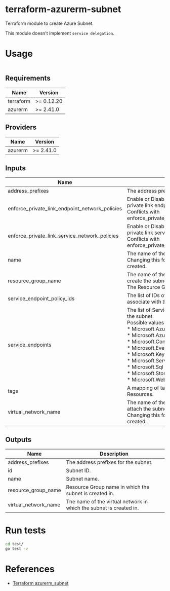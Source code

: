 # terraform-azurerm-subnet

Terraform module to create Azure Subnet.

This module doesn't implement `service delegation`.

# Usage

```hcl:examples/basic/main.tf
```

<!-- BEGINNING OF PRE-COMMIT-TERRAFORM DOCS HOOK -->
## Requirements

| Name | Version |
|------|---------|
| terraform | >= 0.12.20 |
| azurerm | >= 2.41.0 |

## Providers

| Name | Version |
|------|---------|
| azurerm | >= 2.41.0 |

## Inputs

| Name | Description | Type | Default | Required |
|------|-------------|------|---------|:--------:|
| address\_prefixes | The address prefixes to use for the subnet. | `list(string)` | `[]` | no |
| enforce\_private\_link\_endpoint\_network\_policies | Enable or Disable network policies for the private link endpoint on the subnet.<br>Conflicts with enforce\_private\_link\_service\_network\_policies. | `bool` | `false` | no |
| enforce\_private\_link\_service\_network\_policies | Enable or Disable network policies for the private link service on the subnet.<br>Conflicts with enforce\_private\_link\_endpoint\_network\_policies. | `bool` | `false` | no |
| name | The name of the subnet.<br>Changing this forces a new resource to be created. | `string` | n/a | yes |
| resource\_group\_name | The name of the resource group in which to create the subnet.<br>The Resource Group must already exist. | `string` | n/a | yes |
| service\_endpoint\_policy\_ids | The list of IDs of Service Endpoint Policies to associate with the subnet. | `list(string)` | `[]` | no |
| service\_endpoints | The list of Service endpoints to associate with the subnet.<br>Possible values include:<br>* Microsoft.AzureActiveDirectory<br>* Microsoft.AzureCosmosDB<br>* Microsoft.ContainerRegistry<br>* Microsoft.EventHub<br>* Microsoft.KeyVault<br>* Microsoft.ServiceBus<br>* Microsoft.Sql<br>* Microsoft.Storage<br>* Microsoft.Web | `list(string)` | `[]` | no |
| tags | A mapping of tags which should be assigned to Resources. | `map(string)` | `{}` | no |
| virtual\_network\_name | The name of the virtual network to which to attach the subnet.<br>Changing this forces a new resource to be created. | `string` | n/a | yes |

## Outputs

| Name | Description |
|------|-------------|
| address\_prefixes | The address prefixes for the subnet. |
| id | Subnet ID. |
| name | Subnet name. |
| resource\_group\_name | Resource Group name in which the subnet is created in. |
| virtual\_network\_name | The name of the virtual network in which the subnet is created in. |

<!-- END OF PRE-COMMIT-TERRAFORM DOCS HOOK -->

# Run tests

```bash
cd test/
go test -v
```

# References

* [Terraform azurerm_subnet](https://registry.terraform.io/providers/hashicorp/azurerm/latest/docs/resources/subnet)
